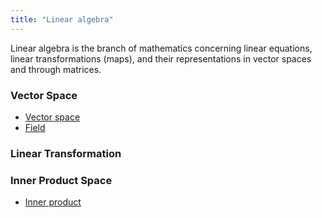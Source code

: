 ```yaml
---
title: "Linear algebra"
---
```


Linear algebra is the branch of mathematics concerning linear equations, linear transformations (maps), and their representations in vector spaces and through matrices.

### Vector Space
- [Vector space](notes/Vector%20space.md)
- [Field](notes/Field.md)

### Linear Transformation

### Inner Product Space
- [Inner product](notes/Inner%20product.md)